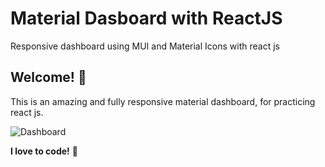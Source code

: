 # Material Dasboard with ReactJS 
Responsive dashboard using MUI and Material Icons with react js


## Welcome! 👋

This is an amazing and fully responsive material dashboard, for practicing react js.

![Dashboard](https://user-images.githubusercontent.com/45151760/172657849-37dd8497-0090-489c-a7fe-0484a0b893fb.jpeg)


**I love to code!** 🚀



